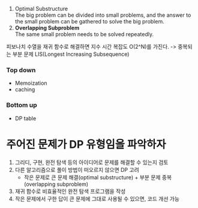 1. Optimal Substructure  
    The big problem can be divided into small problems, and the answer to the small problem can be gathered to solve the big problem.
2. **Overlapping Subproblem**  
    The same small problem needs to be solved repeatedly.

피보나치 수열을 재귀 함수로 해결하면 지수 시간 복잡도 O(2^N)를 가진다. -> 중복되는 부분 문제
LIS(Longest Increasing Subsequence)

### Top down
- Memoization
- caching
### Bottom up
- DP table

# 주어진 문제가 DP 유형임을 파악하자
1. 그리디, 구현, 완전 탐색 등의 아이디어로 문제를 해결할 수 있는지 검토
2. 다른 알고리즘으로 풀이 방법이 떠오르지 않으면 DP 고려
   - 작은 문제로 큰 문제 해결(optimal substructure) + 부분 문제 중복(overlapping subproblem)
3. 재귀 함수로 비효율적인 완전 탐색 프로그램을 작성
4. 작은 문제에서 구한 답이 큰 문제에 그대로 사용될 수 있으면, 코드 개선 가능